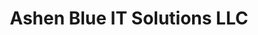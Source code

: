 ---
title: "Ashen Blue IT Solutions LLC"
url: /calabash/ashen-blue-it-solutions-llc/
shop: Allgemein
---